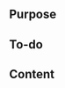 <!--- THESE LINES ARE COMMENTED -->
## Purpose 
<!--- One sentence to describe the purpose of this PR, refer to any linked issues:
#14 -- this will link to issue 14
Closes #2 -- this will automatically close issue 2 on PR merge
-->


## To-do
<!---  list of proposed tasks in the PR, move to "Content" on completion 
- Proposed task
-->


## Content
<!---  specific tasks that are currently complete 
- Solution implemented
-->


<!---
Review checklist

I have:
- followed the codebase contribution guide: https://clima.github.io/ClimateMachine.jl/latest/Contributing/
- followed the style guide: https://clima.github.io/ClimateMachine.jl/latest/DevDocs/CodeStyle/
- followed the documentation policy: https://github.com/CliMA/policies/wiki/Documentation-Policy
- checked that this PR does not duplicate an open PR.

In the Content, I have included 
- relevant unit tests, and integration tests, 
- appropriate docstrings on all functions, structs, and modules, and included relevent documentation.

-->

